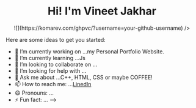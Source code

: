 
<h1 align="center">Hi! I'm Vineet Jakhar</h1>

<p align="center">![](https://komarev.com/ghpvc/?username=your-github-username) /> </p>

Here are some ideas to get you started:

- 🔭 I’m currently working on ...my Personal Portfolio Website.
- 🌱 I’m currently learning ...Js
- 👯 I’m looking to collaborate on ...
- 🤔 I’m looking for help with ...
- 💬 Ask me about ...C++, HTML, CSS or maybe COFFEE!
- 📫 How to reach me: ...[LinedIn](https://www.linkedin.com/in/vineetjakhar/)
- 😄 Pronouns: ...
- ⚡ Fun fact: ...
-->
